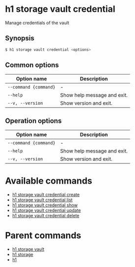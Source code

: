 
# h1 storage vault credential

Manage credentials of the vault

## Synopsis

```bash
$ h1 storage vault credential <options>
```

## Common options

| Option name               | Description                 |
| ------------------------- | --------------------------- |
| ```--command {command}``` | -                           |
| ```--help```              | Show help message and exit. |
| ```--v, --version```      | Show version and exit.      |

## Operation options

| Option name               | Description                 |
| ------------------------- | --------------------------- |
| ```--command {command}``` | -                           |
| ```--help```              | Show help message and exit. |
| ```--v, --version```      | Show version and exit.      |

# Available commands

* [h1 storage vault credential create](./create/README.md)
* [h1 storage vault credential list](./list/README.md)
* [h1 storage vault credential show](./show/README.md)
* [h1 storage vault credential update](./update/README.md)
* [h1 storage vault credential delete](./delete/README.md)

# Parent commands

* [h1 storage vault](./../README.md)
* [h1 storage](./../../README.md)
* [h1](./../../../README.md)
